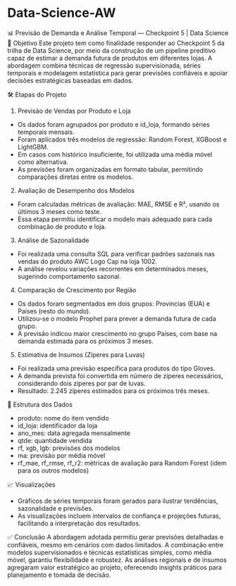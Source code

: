 # Data-Science-AW
📊 Previsão de Demanda e Análise Temporal — Checkpoint 5 | Data Science
🧠 Objetivo
Este projeto tem como finalidade responder ao Checkpoint 5 da trilha de Data Science, por meio da construção de um pipeline preditivo capaz de estimar a demanda futura de produtos em diferentes lojas. A abordagem combina técnicas de regressão supervisionada, séries temporais e modelagem estatística para gerar previsões confiáveis e apoiar decisões estratégicas baseadas em dados.

🛠️ Etapas do Projeto
1. Previsão de Vendas por Produto e Loja
- Os dados foram agrupados por produto e id_loja, formando séries temporais mensais.
- Foram aplicados três modelos de regressão: Random Forest, XGBoost e LightGBM.
- Em casos com histórico insuficiente, foi utilizada uma média móvel como alternativa.
- As previsões foram organizadas em formato tabular, permitindo comparações diretas entre os modelos.
2. Avaliação de Desempenho dos Modelos
- Foram calculadas métricas de avaliação: MAE, RMSE e R², usando os últimos 3 meses como teste.
- Essa etapa permitiu identificar o modelo mais adequado para cada combinação de produto e loja.
3. Análise de Sazonalidade
- Foi realizada uma consulta SQL para verificar padrões sazonais nas vendas do produto AWC Logo Cap na loja 1002.
- A análise revelou variações recorrentes em determinados meses, sugerindo comportamento sazonal.
4. Comparação de Crescimento por Região
- Os dados foram segmentados em dois grupos: Provincias (EUA) e Países (resto do mundo).
- Utilizou-se o modelo Prophet para prever a demanda futura de cada grupo.
- A previsão indicou maior crescimento no grupo Países, com base na demanda estimada para os próximos 3 meses.
5. Estimativa de Insumos (Zíperes para Luvas)
- Foi realizada uma previsão específica para produtos do tipo Gloves.
- A demanda prevista foi convertida em número de zíperes necessários, considerando dois zíperes por par de luvas.
- Resultado: 2.245 zíperes estimados para os próximos três meses.

📁 Estrutura dos Dados
- produto: nome do item vendido
- id_loja: identificador da loja
- ano_mes: data agregada mensalmente
- qtde: quantidade vendida
- rf, xgb, lgb: previsões dos modelos
- ma: previsão por média móvel
- rf_mae, rf_rmse, rf_r2: métricas de avaliação para Random Forest (idem para os outros modelos)

📈 Visualizações
- Gráficos de séries temporais foram gerados para ilustrar tendências, sazonalidade e previsões.
- As visualizações incluem intervalos de confiança e projeções futuras, facilitando a interpretação dos resultados.

✅ Conclusão
A abordagem adotada permitiu gerar previsões detalhadas e confiáveis, mesmo em cenários com dados limitados. A combinação entre modelos supervisionados e técnicas estatísticas simples, como média móvel, garantiu flexibilidade e robustez. As análises regionais e de insumos agregaram valor estratégico ao projeto, oferecendo insights práticos para planejamento e tomada de decisão.
